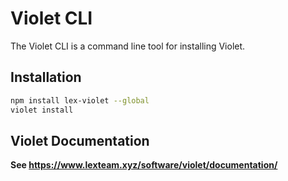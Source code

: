 # Violet CLI

The Violet CLI is a command line tool for installing Violet.

## Installation

```bash
npm install lex-violet --global
violet install
```

## Violet Documentation

**See https://www.lexteam.xyz/software/violet/documentation/**
